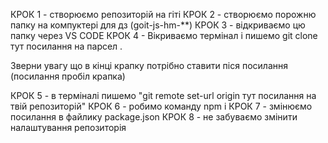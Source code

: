 КРОК 1 - створюємо репозиторій на гіті КРОК 2 - створюємо порожню папку на
компуктері для дз (goit-js-hm-\*\*) КРОК 3 - відкриваємо цю папку через VS CODE
КРОК 4 - Вікриваємо термінал і пишемо git clone тут посилання на парсел .

Зверни увагу що в кінці крапку потрібно ставити піся посилання (посилання пробіл
крапка)

КРОК 5 - в терміналі пишемо "git remote set-url origin тут посилання на твій
репозиторій" КРОК 6 - робимо команду npm i КРОК 7 - змінюємо посилання в файлику
package.json КРОК 8 - не забуваємо змінити налаштування репозиторія
